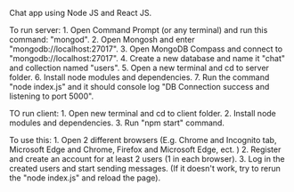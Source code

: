 Chat app using Node JS and React JS.

To run server:
    1. Open Command Prompt (or any terminal) and run this command: "mongod".
    2. Open Mongosh and enter "mongodb://localhost:27017".
    3. Open MongoDB Compass and connect to "mongodb://localhost:27017".
    4. Create a new database and name it "chat" and collection named "users".
    5. Open a new terminal and cd to server folder.
    6. Install node modules and dependencies.
    7. Run the command "node index.js" and it should console log "DB Connection success and listening to port 5000".

TO run client:
    1. Open new terminal and cd to client folder.
    2. Install node modules and dependencies.
    3. Run "npm start" command.

To use this:
    1. Open 2 different browsers (E.g. Chrome and Incognito tab, Microsoft Edge and Chrome, Firefox and Microsoft Edge, ect. )
    2. Register and create an account for at least 2 users (1 in each browser).
    3. Log in the created users and start sending messages. (If it doesn't work, try to rerun the "node index.js" and reload the page).